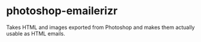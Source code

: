 # photoshop-emailerizr
Takes HTML and images exported from Photoshop and makes them actually usable as HTML emails.
